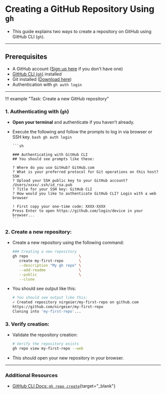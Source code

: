 # Creating a GitHub Repository Using `gh`

- This guide explains two ways to create a repository on GitHub using GitHub CLI (`gh`).
 
---

## Prerequisites

* A GitHub account ([Sign up here](https://github.com/join) if you don't have one)
* [GitHub CLI (`gh`)](https://cli.github.com/) installed
* Git installed ([Download here](https://git-scm.com/))
* Authentication with `gh auth login`

---

!!! example "Task: Create a new GitHub repository"

### 1. Authenticating with (`gh`)

* **Open your terminal** and authenticate if you haven’t already.
* Execute the following and follow the prompts to log in via browser or SSH key.
      ```bash
      gh auth login
      ```

      ```sh

      ### Authenticating with GitHub CLI
      ## You should see prompts like these:

      ? Where do you use GitHub? GitHub.com
      ? What is your preferred protocol for Git operations on this host? SSH
      ? Upload your SSH public key to your GitHub account? /Users/xxxx/.ssh/id_rsa.pub
      ? Title for your SSH key: GitHub CLI
      ? How would you like to authenticate GitHub CLI? Login with a web browser

      ! First copy your one-time code: XXXX-XXXX
      Press Enter to open https://github.com/login/device in your browser... 
      ```
  

### 2. Create a new repository:

   * Create a new repository using the following command:

      ```bash
      ### Creating a new repository
      gh repo                       \
         create my-first-repo       \
         --description "My gh repo" \
         --add-readme               \
         --public                   \
         --clone
      ```

   * You should see output like this:
    
      ```bash
      # You should see output like this:
      ✓ Created repository nirgeier/my-first-repo on github.com
      https://github.com/nirgeier/my-first-repo
      Cloning into 'my-first-repo'...
      ```

### 3. Verify creation:

   * Validate the repository creation:
  
      ```bash
      # Verify the repository exists
      gh repo view my-first-repo --web
      ```

   * This should open your new repository in your browser.

---

### Additional Resources

* [GitHub CLI Docs: `gh repo create`](https://cli.github.com/manual/gh_repo_create){target="_blank"}

